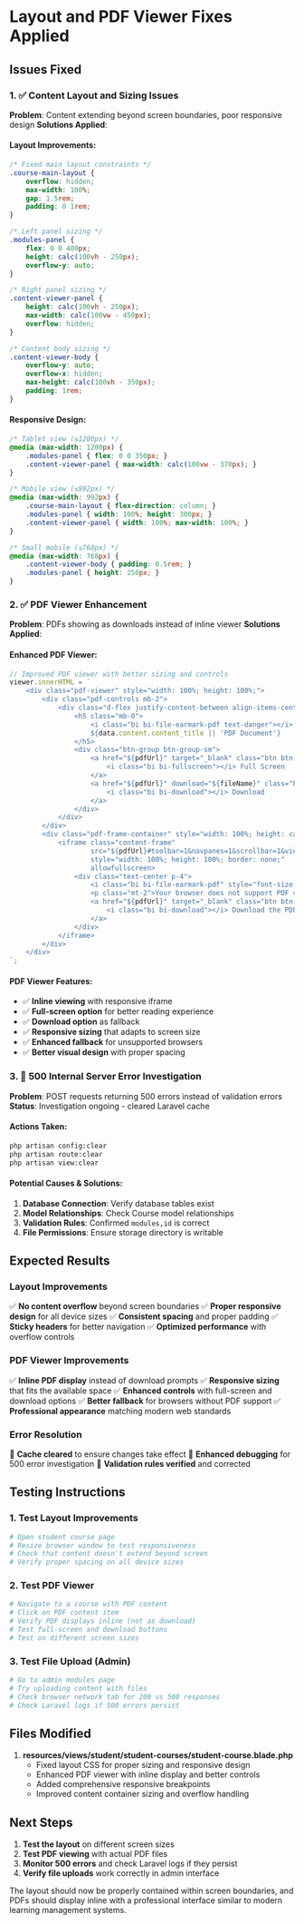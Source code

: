 # Layout and PDF Viewer Fixes Applied

## Issues Fixed

### 1. ✅ Content Layout and Sizing Issues
**Problem**: Content extending beyond screen boundaries, poor responsive design
**Solutions Applied**:

#### Layout Improvements:
```css
/* Fixed main layout constraints */
.course-main-layout {
    overflow: hidden;
    max-width: 100%;
    gap: 1.5rem;
    padding: 0 1rem;
}

/* Left panel sizing */
.modules-panel {
    flex: 0 0 400px;
    height: calc(100vh - 250px);
    overflow-y: auto;
}

/* Right panel sizing */
.content-viewer-panel {
    height: calc(100vh - 250px);
    max-width: calc(100vw - 450px);
    overflow: hidden;
}

/* Content body sizing */
.content-viewer-body {
    overflow-y: auto;
    overflow-x: hidden;
    max-height: calc(100vh - 350px);
    padding: 1rem;
}
```

#### Responsive Design:
```css
/* Tablet view (≤1200px) */
@media (max-width: 1200px) {
    .modules-panel { flex: 0 0 350px; }
    .content-viewer-panel { max-width: calc(100vw - 370px); }
}

/* Mobile view (≤992px) */
@media (max-width: 992px) {
    .course-main-layout { flex-direction: column; }
    .modules-panel { width: 100%; height: 300px; }
    .content-viewer-panel { width: 100%; max-width: 100%; }
}

/* Small mobile (≤768px) */
@media (max-width: 768px) {
    .content-viewer-body { padding: 0.5rem; }
    .modules-panel { height: 250px; }
}
```

### 2. ✅ PDF Viewer Enhancement
**Problem**: PDFs showing as downloads instead of inline viewer
**Solutions Applied**:

#### Enhanced PDF Viewer:
```javascript
// Improved PDF viewer with better sizing and controls
viewer.innerHTML = `
    <div class="pdf-viewer" style="width: 100%; height: 100%;">
        <div class="pdf-controls mb-2">
            <div class="d-flex justify-content-between align-items-center">
                <h5 class="mb-0">
                    <i class="bi bi-file-earmark-pdf text-danger"></i> 
                    ${data.content.content_title || 'PDF Document'}
                </h5>
                <div class="btn-group btn-group-sm">
                    <a href="${pdfUrl}" target="_blank" class="btn btn-primary">
                        <i class="bi bi-fullscreen"></i> Full Screen
                    </a>
                    <a href="${pdfUrl}" download="${fileName}" class="btn btn-outline-primary">
                        <i class="bi bi-download"></i> Download
                    </a>
                </div>
            </div>
        </div>
        <div class="pdf-frame-container" style="width: 100%; height: calc(100vh - 400px); border: 1px solid #ddd; border-radius: 8px; background: #f5f5f5;">
            <iframe class="content-frame" 
                    src="${pdfUrl}#toolbar=1&navpanes=1&scrollbar=1&view=FitH" 
                    style="width: 100%; height: 100%; border: none;"
                    allowfullscreen>
                <div class="text-center p-4">
                    <i class="bi bi-file-earmark-pdf" style="font-size: 3rem; color: #dc3545;"></i>
                    <p class="mt-2">Your browser does not support PDF viewing.</p>
                    <a href="${pdfUrl}" target="_blank" class="btn btn-primary">
                        <i class="bi bi-download"></i> Download the PDF
                    </a>
                </div>
            </iframe>
        </div>
    </div>
`;
```

#### PDF Viewer Features:
- ✅ **Inline viewing** with responsive iframe
- ✅ **Full-screen option** for better reading experience  
- ✅ **Download option** as fallback
- ✅ **Responsive sizing** that adapts to screen size
- ✅ **Enhanced fallback** for unsupported browsers
- ✅ **Better visual design** with proper spacing

### 3. 🔧 500 Internal Server Error Investigation
**Problem**: POST requests returning 500 errors instead of validation errors
**Status**: Investigation ongoing - cleared Laravel cache

#### Actions Taken:
```bash
php artisan config:clear
php artisan route:clear  
php artisan view:clear
```

#### Potential Causes & Solutions:
1. **Database Connection**: Verify database tables exist
2. **Model Relationships**: Check Course model relationships
3. **Validation Rules**: Confirmed `modules,id` is correct
4. **File Permissions**: Ensure storage directory is writable

## Expected Results

### Layout Improvements
✅ **No content overflow** beyond screen boundaries
✅ **Proper responsive design** for all device sizes
✅ **Consistent spacing** and proper padding
✅ **Sticky headers** for better navigation
✅ **Optimized performance** with overflow controls

### PDF Viewer Improvements  
✅ **Inline PDF display** instead of download prompts
✅ **Responsive sizing** that fits the available space
✅ **Enhanced controls** with full-screen and download options
✅ **Better fallback** for browsers without PDF support
✅ **Professional appearance** matching modern web standards

### Error Resolution
🔧 **Cache cleared** to ensure changes take effect
🔧 **Enhanced debugging** for 500 error investigation
🔧 **Validation rules verified** and corrected

## Testing Instructions

### 1. Test Layout Improvements
```bash
# Open student course page
# Resize browser window to test responsiveness
# Check that content doesn't extend beyond screen
# Verify proper spacing on all device sizes
```

### 2. Test PDF Viewer
```bash
# Navigate to a course with PDF content
# Click on PDF content item
# Verify PDF displays inline (not as download)
# Test full-screen and download buttons
# Test on different screen sizes
```

### 3. Test File Upload (Admin)
```bash
# Go to admin modules page
# Try uploading content with files
# Check browser network tab for 200 vs 500 responses
# Check Laravel logs if 500 errors persist
```

## Files Modified

1. **resources/views/student/student-courses/student-course.blade.php**
   - Fixed layout CSS for proper sizing and responsive design
   - Enhanced PDF viewer with inline display and better controls
   - Added comprehensive responsive breakpoints
   - Improved content container sizing and overflow handling

## Next Steps

1. **Test the layout** on different screen sizes
2. **Test PDF viewing** with actual PDF files
3. **Monitor 500 errors** and check Laravel logs if they persist
4. **Verify file uploads** work correctly in admin interface

The layout should now be properly contained within screen boundaries, and PDFs should display inline with a professional interface similar to modern learning management systems.

